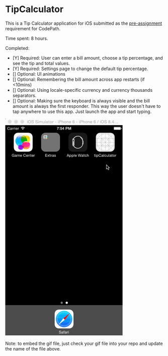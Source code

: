 # TipCalculator

This is a Tip Calculator application for iOS submitted as the [pre-assignment](https://gist.github.com/timothy1ee/7747214) requirement for CodePath.

Time spent: 8 hours.

Completed:

* [Y] Required: User can enter a bill amount, choose a tip percentage, and see the tip and total values.
* [Y] Required: Settings page to change the default tip percentage.
* [] Optional: UI animations
* [] Optional: Remembering the bill amount across app restarts (if <10mins)
* [] Optional: Using locale-specific currency and currency thousands separators.
* [] Optional: Making sure the keyboard is always visible and the bill amount is always the first responder. This way the user doesn't have to tap anywhere to use this app. Just launch the app and start typing.

![Video Walkthrough](myTipCalculator.gif)

Note: to embed the gif file, just check your gif file into your repo and update the name of the file above.